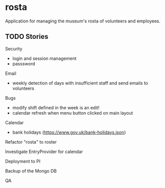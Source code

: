 # rosta
Application for managing the museum's rosta of volunteers and employees.

## TODO Stories

Security
- login and session management
- passsword

Email
- weekly detection of days with insufficient staff and send emails to volunteers

Bugs
- modify shift defined in the week is an edit!
- calendar refresh when menu button clicked on main layout

Calendar
- bank holidays (https://www.gov.uk/bank-holidays.json)

Refactor "rosta" to roster

Investigate EntryProvider for calendar

Deployment to PI

Backup of the Mongo DB

QA
